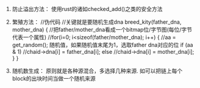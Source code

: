 
1. 防止溢出方法：
   使用rust的诸如checked_add()之类的安全方法

2. 繁殖方法：
//伪代码
//关键就是要随机生成dna
breed_kity(father_dna, mother_dna)
{
    //把father/mother_dna看成一个bitmap位/字节图(每位/字节代表一个属性)
    //for(i=0; i<sizeof(father/mother_dna); i++) {
	//aa = get_random(); 随机值，如果随机值末尾为1，选取father dna对应的位
	if (aa & 1)
		//chaid->dna[i] = father_dna[i];
	else
		//chaid->dna[i] = mother_dna[i];
    }
}

3. 随机数生成：
   原则就是各种源混合，多选择几种来源.
   如可以把链上每个block的出块时间当做一个随机来源

